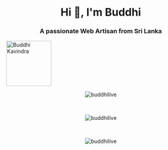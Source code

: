 <h1 align="center">Hi 👋, I'm Buddhi</h1>
<h3 align="center">A passionate Web Artisan from Sri Lanka</h3>
<a href="https://github.com/IT21440236?tab=followers" target="_blank">
  <img align="center" alt="Buddhi Kavindra" | Profile Views" width="120px" src="https://komarev.com/ghpvc/?username=buddhilive&style=plastic" />
</a>
<p align="center">
  <img align="center" src="https://github-readme-streak-stats.herokuapp.com/?user=buddhilive&" alt="buddhilive" />
</p>
</br>
<p align="center">
  <img align="center" src="https://github-readme-stats.vercel.app/api?username=Buddhilive&show_icons=true&theme=radical&count_private=true" alt="buddhilive" />
</p>
</br>
<p align="center">
  <img align="center" src="https://github-readme-stats.vercel.app/api/top-langs/?username=Buddhilive&layout=compact&langs_count=10" alt="buddhilive" />
</p>

